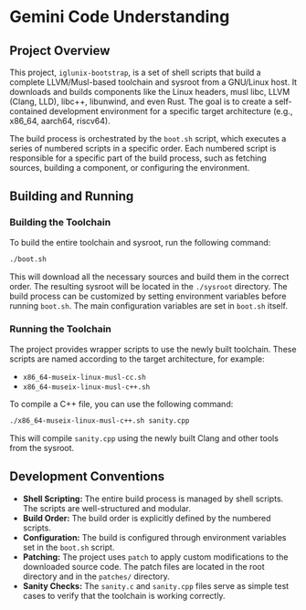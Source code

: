 # Gemini Code Understanding

## Project Overview

This project, `iglunix-bootstrap`, is a set of shell scripts that build a complete LLVM/Musl-based toolchain and sysroot from a GNU/Linux host. It downloads and builds components like the Linux headers, musl libc, LLVM (Clang, LLD), libc++, libunwind, and even Rust. The goal is to create a self-contained development environment for a specific target architecture (e.g., x86_64, aarch64, riscv64).

The build process is orchestrated by the `boot.sh` script, which executes a series of numbered scripts in a specific order. Each numbered script is responsible for a specific part of the build process, such as fetching sources, building a component, or configuring the environment.

## Building and Running

### Building the Toolchain

To build the entire toolchain and sysroot, run the following command:

```sh
./boot.sh
```

This will download all the necessary sources and build them in the correct order. The resulting sysroot will be located in the `./sysroot` directory. The build process can be customized by setting environment variables before running `boot.sh`. The main configuration variables are set in `boot.sh` itself.

### Running the Toolchain

The project provides wrapper scripts to use the newly built toolchain. These scripts are named according to the target architecture, for example:

*   `x86_64-museix-linux-musl-cc.sh`
*   `x86_64-museix-linux-musl-c++.sh`

To compile a C++ file, you can use the following command:

```sh
./x86_64-museix-linux-musl-c++.sh sanity.cpp
```

This will compile `sanity.cpp` using the newly built Clang and other tools from the sysroot.

## Development Conventions

*   **Shell Scripting:** The entire build process is managed by shell scripts. The scripts are well-structured and modular.
*   **Build Order:** The build order is explicitly defined by the numbered scripts.
*   **Configuration:** The build is configured through environment variables set in the `boot.sh` script.
*   **Patching:** The project uses `patch` to apply custom modifications to the downloaded source code. The patch files are located in the root directory and in the `patches/` directory.
*   **Sanity Checks:** The `sanity.c` and `sanity.cpp` files serve as simple test cases to verify that the toolchain is working correctly.
